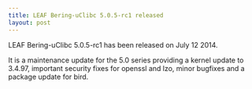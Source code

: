 ```yaml
---
title: LEAF Bering-uClibc 5.0.5-rc1 released
layout: post
---
```

LEAF Bering-uClibc 5.0.5-rc1 has been released on July 12 2014.

It is a maintenance update for the 5.0 series providing a kernel update to 3.4.97, important security fixes for openssl and lzo, minor bugfixes and a package update for bird.
